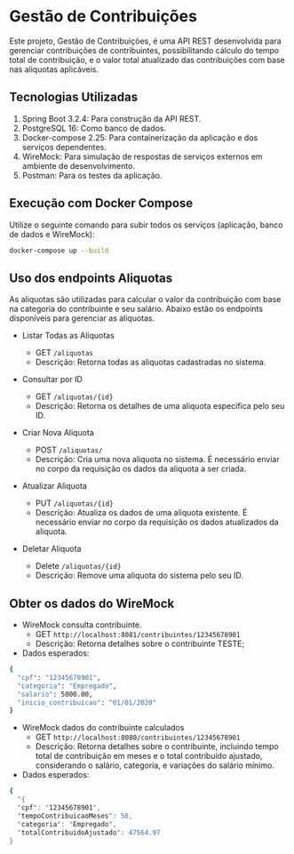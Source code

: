 # Gestão de Contribuições

Este projeto, Gestão de Contribuições, é uma API REST desenvolvida para gerenciar contribuições de contribuintes, possibilitando cálculo do tempo total de contribuição, e o valor total atualizado das contribuições com base nas aliquotas aplicáveis.

## Tecnologias Utilizadas

1. Spring Boot 3.2.4: Para construção da API REST.
2. PostgreSQL 16: Como banco de dados.
3. Docker-compose 2.25: Para containerização da aplicação e dos serviços dependentes.
4. WireMock: Para simulação de respostas de serviços externos em ambiente de desenvolvimento.
5. Postman: Para os testes da aplicação.

## Execução com Docker Compose

Utilize o seguinte comando para subir todos os serviços (aplicação, banco de dados e WireMock):

```bash
docker-compose up --build
```

## Uso dos endpoints Aliquotas
As aliquotas são utilizadas para calcular o valor da contribuição com base na categoria do contribuinte e seu salário. Abaixo estão os endpoints disponíveis para gerenciar as aliquotas.

- Listar Todas as Aliquotas
    * GET `/aliquotas`
    * Descrição: Retorna todas as aliquotas cadastradas no sistema.

- Consultar por ID
    * GET `/aliquotas/{id}`
    * Descrição: Retorna os detalhes de uma aliquota específica pelo seu ID.

- Criar Nova Aliquota
    * POST `/aliquotas/`
    * Descrição: Cria uma nova aliquota no sistema. É necessário enviar no corpo da requisição os dados da aliquota a ser criada.

- Atualizar Aliquota
    * PUT `/aliquotas/{id}`
    * Descrição: Atualiza os dados de uma aliquota existente. É necessário enviar no corpo da requisição os dados atualizados da aliquota.
- Deletar Aliquota
    * Delete `/aliquotas/{id}`
    * Descrição: Remove uma aliquota do sistema pelo seu ID.

## Obter  os dados do WireMock

- WireMock consulta contribuinte.
    * GET `http://localhost:8081/contribuintes/12345678901`
    * Descrição: Retorna detalhes sobre o contribuinte TESTE;
- Dados esperados:
```bash
{
  "cpf": "12345678901",
  "categoria": "Empregado",
  "salario": 5000.00,
  "inicio_contribuicao": "01/01/2020"
}
```

- WireMock dados do contribuinte calculados
    * GET `http://localhost:8080/contribuintes/12345678901`
    * Descrição: Retorna detalhes sobre o contribuinte, incluindo tempo total
      de contribuição em meses e o total contribuído ajustado, considerando o
      salário, categoria, e variações do salário mínimo.
- Dados esperados:
```bash
{
  "{
  "cpf": "12345678901",
  "tempoContribuicaoMeses": 50,
  "categoria": "Empregado",
  "totalContribuidoAjustado": 47564.97
}
```


  